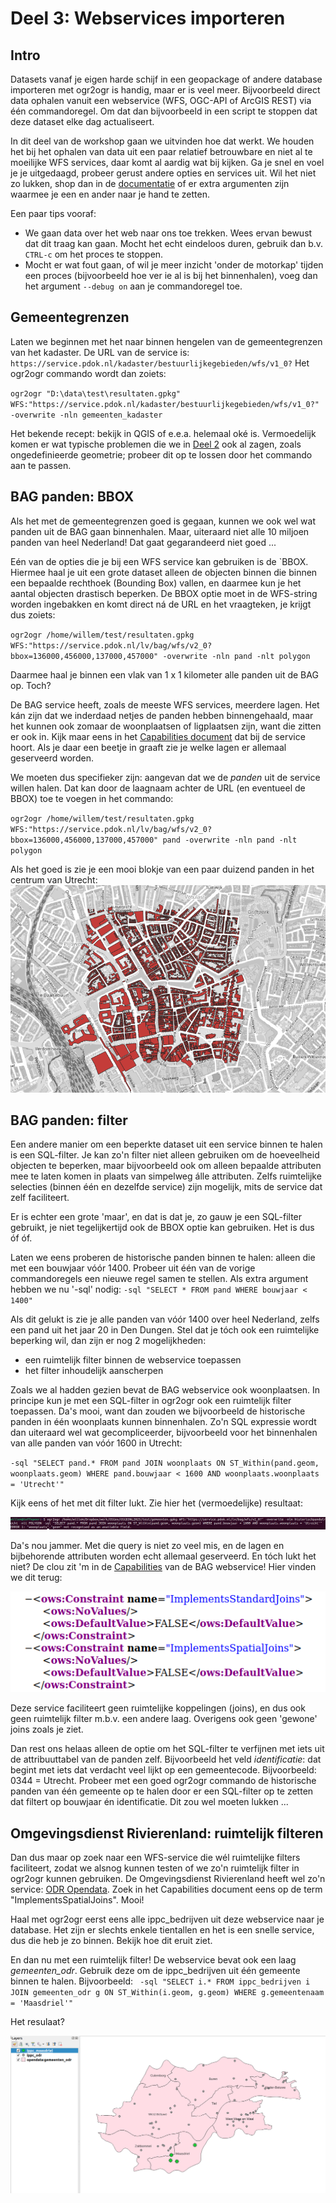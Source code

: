# Deel 3: Webservices importeren

## Intro
Datasets vanaf je eigen harde schijf in een geopackage of andere database importeren met ogr2ogr is handig, maar er is veel meer. Bijvoorbeeld direct data ophalen vanuit een webservice (WFS, OGC-API of ArcGIS REST) via één commandoregel. Om dat dan bijvoorbeeld in een script te stoppen dat deze dataset elke dag actualiseert. 

In dit deel van de workshop gaan we uitvinden hoe dat werkt. We houden het bij het ophalen van data uit een paar relatief betrouwbare en niet al te moeilijke WFS services, daar komt al aardig wat bij kijken. Ga je snel en voel je je uitgedaagd, probeer gerust andere opties en services uit. Wil het niet zo lukken, shop dan in de [documentatie](https://gdal.org/en/stable/programs/ogr2ogr.html) of er extra argumenten zijn waarmee je een en ander naar je hand te zetten.

Een paar tips vooraf:

* We gaan data over het web naar ons toe trekken. Wees ervan bewust dat dit traag kan gaan. Mocht het echt eindeloos duren, gebruik dan b.v. `CTRL-c` om het proces te stoppen.
* Mocht er wat fout gaan, of wil je meer inzicht 'onder de motorkap' tijden een proces (bijvoorbeeld hoe ver ie al is bij het binnenhalen), voeg dan het argument `--debug on` aan je commandoregel toe.

## Gemeentegrenzen 
Laten we beginnen met het naar binnen hengelen van de gemeentegrenzen van het kadaster. De URL van de service is: `https://service.pdok.nl/kadaster/bestuurlijkegebieden/wfs/v1_0?`
Het ogr2ogr commando wordt dan zoiets:

`ogr2ogr "D:\data\test\resultaten.gpkg" WFS:"https://service.pdok.nl/kadaster/bestuurlijkegebieden/wfs/v1_0?" -overwrite -nln gemeenten_kadaster`

Het bekende recept: bekijk in QGIS of e.e.a. helemaal oké is. Vermoedelijk komen er wat typische problemen die we in [Deel 2](2_GML_Importeren.md) ook al zagen, zoals ongedefinieerde geometrie; probeer dit op te lossen door het commando aan te passen.

## BAG panden: BBOX
Als het met de gemeentegrenzen goed is gegaan, kunnen we ook wel wat panden uit de BAG gaan binnenhalen. Maar, uiteraard niet alle 10 miljoen panden van heel Nederland! Dat gaat gegarandeerd niet goed ...

Eén van de opties die je bij een WFS service kan gebruiken is de `BBOX. Hiermee haal je uit een grote dataset alleen de objecten binnen die binnen een bepaalde rechthoek (Bounding Box) vallen, en daarmee kun je het aantal objecten drastisch beperken. De BBOX optie moet in de WFS-string worden ingebakken en komt direct ná de URL en het vraagteken, je krijgt dus zoiets:

`ogr2ogr /home/willem/test/resultaten.gpkg WFS:"https://service.pdok.nl/lv/bag/wfs/v2_0?bbox=136000,456000,137000,457000" -overwrite -nln pand -nlt polygon`

Daarmee haal je binnen een vlak van 1 x 1 kilometer alle panden uit de BAG op. Toch? 

De BAG service heeft, zoals de meeste WFS services, meerdere lagen. Het kán zijn dat we inderdaad netjes de panden hebben binnengehaald, maar het kunnen ook zomaar de woonplaatsen of ligplaatsen zijn, want die zitten er ook in. Kijk maar eens in het [Capabilities document](https://service.pdok.nl/lv/bag/wfs/v2_0?request=GetCapabilities) dat bij de service hoort. Als je daar een beetje in graaft zie je welke lagen er allemaal geserveerd worden. 

We moeten dus specifieker zijn: aangevan dat we de _panden_ uit de service willen halen. Dat kan door de laagnaam achter de URL (en eventueel de BBOX) toe te voegen in het commando:

`ogr2ogr /home/willem/test/resultaten.gpkg WFS:"https://service.pdok.nl/lv/bag/wfs/v2_0?bbox=136000,456000,137000,457000" pand -overwrite -nln pand -nlt polygon`

Als het goed is zie je een mooi blokje van een paar duizend panden in het centrum van Utrecht:
![panden_bbox](images/panden_bbox_utrecht.png)

## BAG panden: filter
Een andere manier om een beperkte dataset uit een service binnen te halen is een SQL-filter. Je kan zo'n filter niet alleen gebruiken om de hoeveelheid objecten te beperken, maar bijvoorbeeld ook om alleen bepaalde attributen mee te laten komen in plaats van simpelweg álle attributen. Zelfs ruimtelijke selecties (binnen één en dezelfde service) zijn mogelijk, mits de service dat zelf faciliteert. 

Er is echter een grote 'maar', en dat is dat je, zo gauw je een SQL-filter gebruikt, je niet tegelijkertijd ook de BBOX optie kan gebruiken. Het is dus óf óf. 

Laten we eens proberen de historische panden binnen te halen: alleen die met een bouwjaar vóór 1400. 
Probeer uit één van de vorige commandoregels een nieuwe regel samen te stellen. Als extra argument hebben we nu '-sql' nodig: `-sql "SELECT * FROM pand WHERE bouwjaar < 1400"`

Als dit gelukt is zie je alle panden van vóór 1400 over heel Nederland, zelfs een pand uit het jaar 20 in Den Dungen. Stel dat je tóch ook een ruimtelijke beperking wil, dan zijn er nog 2 mogelijkheden:

* een ruimtelijk filter binnen de webservice toepassen
* het filter inhoudelijk aanscherpen

Zoals we al hadden gezien bevat de BAG webservice ook woonplaatsen. In principe kun je met een SQL-filter in ogr2ogr ook een ruimtelijk filter toepassen. Da's mooi, want dan zouden we bijvoorbeeld de historische panden in één woonplaats kunnen binnenhalen. Zo'n SQL expressie wordt dan uiteraard wel wat gecompliceerder, bijvoorbeeld voor het binnenhalen van alle panden van vóór 1600 in Utrecht:

`-sql "SELECT pand.* FROM pand JOIN woonplaats ON ST_Within(pand.geom, woonplaats.geom) WHERE pand.bouwjaar < 1600 AND woonplaats.woonplaats = 'Utrecht'"`

Kijk eens of het met dit filter lukt. Zie hier het (vermoedelijke) resultaat:

![error ruimtelijke query](images/error_ruimtelijke_query.png)

Da's nou jammer. Met die query is niet zo veel mis, en de lagen en bijbehorende attributen worden echt allemaal geserveerd. En tóch lukt het niet? 
De clou zit 'm in de [Capabilities](https://service.pdok.nl/lv/bag/wfs/v2_0?request=GetCapabilities) van de BAG webservice! Hier vinden we dit terug:

![no spatial joins](images/capabilities_bag_joins.png)

Deze service faciliteert geen ruimtelijke koppelingen (joins), en dus ook geen ruimtelijk filter m.b.v. een andere laag. Overigens ook geen 'gewone' joins zoals je ziet. 

Dan rest ons helaas alleen de optie om het SQL-filter te verfijnen met iets uit de attribuuttabel van de panden zelf. Bijvoorbeeld het veld _identificatie_: dat begint met iets dat verdacht veel lijkt op een gemeentecode. Bijvoorbeeld: 0344 = Utrecht. Probeer met een goed ogr2ogr commando de historische panden van één gemeente op te halen door er een SQL-filter op te zetten dat filtert op bouwjaar én identificatie. Dit zou wel moeten lukken ...

## Omgevingsdienst Rivierenland: ruimtelijk filteren
Dan dus maar op zoek naar een WFS-service die wél ruimtelijke filters faciliteert, zodat we alsnog kunnen testen of we zo'n ruimtelijk filter in ogr2ogr kunnen gebruiken. De Omgevingsdienst Rivierenland heeft wel zo'n service: [ODR Opendata](https://odr.tailormap.nl/geoserver/opendata/wfs?request=GetCapabilities). Zoek in het Capabilities document eens op de term "ImplementsSpatialJoins". Mooi! 

Haal met ogr2ogr eerst eens alle ippc_bedrijven uit deze webservice naar je database. Het zijn er slechts enkele tientallen en het is een snelle service, dus die heb je zo binnen. Bekijk hoe dit eruit ziet. 

En dan nu met een ruimtelijk filter! De webservice bevat ook een laag _gemeenten_odr_. Gebruik deze om de ippc_bedrijven uit één gemeente binnen te halen. Bijvoorbeeld:
` -sql "SELECT i.* FROM ippc_bedrijven i JOIN gemeenten_odr g ON ST_Within(i.geom, g.geom) WHERE g.gemeentenaam = 'Maasdriel'"`

Het resulaat? 

![ippc Maasdriel](images/ippc_maasdriel.png)

